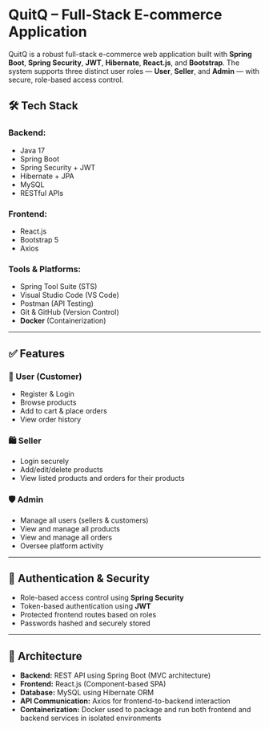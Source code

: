 # QuitQ – Full-Stack E-commerce Application

QuitQ is a robust full-stack e-commerce web application built with **Spring Boot**, **Spring Security**, **JWT**, **Hibernate**, **React.js**, and **Bootstrap**. The system supports three distinct user roles — **User**, **Seller**, and **Admin** — with secure, role-based access control. 

## 🛠 Tech Stack

### Backend:
- Java 17
- Spring Boot
- Spring Security + JWT
- Hibernate + JPA
- MySQL
- RESTful APIs

### Frontend:
- React.js
- Bootstrap 5
- Axios

### Tools & Platforms:
- Spring Tool Suite (STS)
- Visual Studio Code (VS Code)
- Postman (API Testing)
- Git & GitHub (Version Control)
- **Docker** (Containerization)

---

## ✅ Features

### 👤 User (Customer)
- Register & Login
- Browse products
- Add to cart & place orders
- View order history

### 🛍️ Seller
- Login securely
- Add/edit/delete products
- View listed products and orders for their products

### 🛡️ Admin
- Manage all users (sellers & customers)
- View and manage all products
- View and manage all orders
- Oversee platform activity

---

## 🔐 Authentication & Security

- Role-based access control using **Spring Security**
- Token-based authentication using **JWT**
- Protected frontend routes based on roles
- Passwords hashed and securely stored

---

## 🧩 Architecture

- **Backend:** REST API using Spring Boot (MVC architecture)
- **Frontend:** React.js (Component-based SPA)
- **Database:** MySQL using Hibernate ORM
- **API Communication:** Axios for frontend-to-backend interaction
- **Containerization:** Docker used to package and run both frontend and backend services in isolated environments


